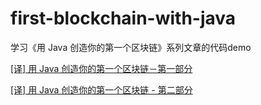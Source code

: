 # first-blockchain-with-java
学习《用 Java 创造你的第一个区块链》系列文章的代码demo

[[译] 用 Java 创造你的第一个区块链－第一部分](https://juejin.cn/post/6844903565924761608)

[[译] 用 Java 创造你的第一个区块链 - 第二部分](https://juejin.cn/post/6844903567279570951)
